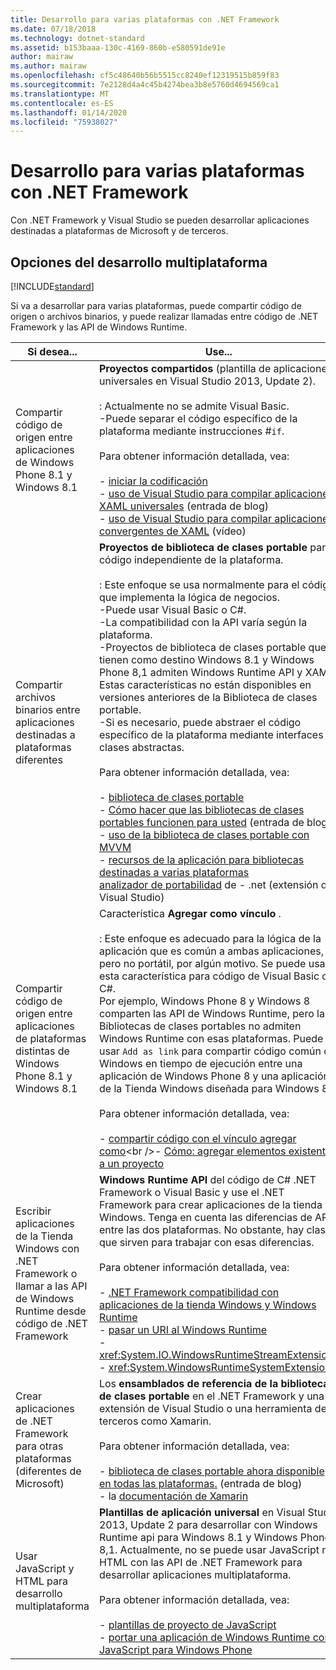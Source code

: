 ```yaml
---
title: Desarrollo para varias plataformas con .NET Framework
ms.date: 07/18/2018
ms.technology: dotnet-standard
ms.assetid: b153baaa-130c-4169-860b-e580591de91e
author: mairaw
ms.author: mairaw
ms.openlocfilehash: cf5c48640b56b5515cc8240ef12319515b859f83
ms.sourcegitcommit: 7e2128d4a4c45b4274bea3b8e5760d4694569ca1
ms.translationtype: MT
ms.contentlocale: es-ES
ms.lasthandoff: 01/14/2020
ms.locfileid: "75938027"
---
```

# <a name="developing-for-multiple-platforms-with-the-net-framework"></a>Desarrollo para varias plataformas con .NET Framework

Con .NET Framework y Visual Studio se pueden desarrollar aplicaciones destinadas a plataformas de Microsoft y de terceros.
  
## <a name="options-for-cross-platform-development"></a>Opciones del desarrollo multiplataforma

[!INCLUDE[standard](../../../includes/pcl-to-standard.md)]
  
 Si va a desarrollar para varias plataformas, puede compartir código de origen o archivos binarios, y puede realizar llamadas entre código de .NET Framework y las API de Windows Runtime.  
  
|Si desea...|Use...|  
|-----------------------|------------|  
|Compartir código de origen entre aplicaciones de Windows Phone 8.1 y Windows 8.1|**Proyectos compartidos** (plantilla de aplicaciones universales en Visual Studio 2013, Update 2).<br /><br /> : Actualmente no se admite Visual Basic.<br />-Puede separar el código específico de la plataforma mediante instrucciones #`if`.<br /><br /> Para obtener información detallada, vea:<br /><br /> -   [iniciar la codificación](/windows/uwp/get-started/create-uwp-apps)<br />-   [uso de Visual Studio para compilar aplicaciones XAML universales](https://devblogs.microsoft.com/visualstudio/using-visual-studio-to-build-universal-xaml-apps/) (entrada de blog)<br />-   [uso de Visual Studio para compilar aplicaciones convergentes de XAML](https://channel9.msdn.com/Events/Build/2014/3-591) (vídeo)|  
|Compartir archivos binarios entre aplicaciones destinadas a plataformas diferentes|**Proyectos de biblioteca de clases portable** para código independiente de la plataforma.<br /><br /> : Este enfoque se usa normalmente para el código que implementa la lógica de negocios.<br />-Puede usar Visual Basic o C#.<br />-La compatibilidad con la API varía según la plataforma.<br />-Proyectos de biblioteca de clases portable que tienen como destino Windows 8.1 y Windows Phone 8,1 admiten Windows Runtime API y XAML. Estas características no están disponibles en versiones anteriores de la Biblioteca de clases portable.<br />-Si es necesario, puede abstraer el código específico de la plataforma mediante interfaces o clases abstractas.<br /><br /> Para obtener información detallada, vea:<br /><br /> -   [biblioteca de clases portable](cross-platform-development-with-the-portable-class-library.md)<br />-   [Cómo hacer que las bibliotecas de clases portables funcionen para usted](https://docs.microsoft.com/archive/blogs/dsplaisted/how-to-make-portable-class-libraries-work-for-you) (entrada de blog)<br />-   [uso de la biblioteca de clases portable con MVVM](using-portable-class-library-with-model-view-view-model.md) <br />-   [recursos de la aplicación para bibliotecas destinadas a varias plataformas](app-resources-for-libraries-that-target-multiple-platforms.md) <br />[analizador de portabilidad](https://marketplace.visualstudio.com/items?itemName=ConnieYau.NETPortabilityAnalyzer) de -   .net (extensión de Visual Studio)|  
|Compartir código de origen entre aplicaciones de plataformas distintas de Windows Phone 8.1 y Windows 8.1|Característica **Agregar como vínculo** .<br /><br /> : Este enfoque es adecuado para la lógica de la aplicación que es común a ambas aplicaciones, pero no portátil, por algún motivo. Se puede usar esta característica para código de Visual Basic o C#.<br />     Por ejemplo, Windows Phone 8 y Windows 8 comparten las API de Windows Runtime, pero las Bibliotecas de clases portables no admiten Windows Runtime con esas plataformas. Puede usar `Add as link` para compartir código común de Windows en tiempo de ejecución entre una aplicación de Windows Phone 8 y una aplicación de la Tienda Windows diseñada para Windows 8.<br /><br /> Para obtener información detallada, vea:<br /><br /> -   [compartir código con el vínculo agregar como](https://docs.microsoft.com/previous-versions/windows/apps/jj714082(v=vs.105))<br />-   [Cómo: agregar elementos existentes a un proyecto](https://docs.microsoft.com/previous-versions/visualstudio/visual-studio-2010/9f4t9t92(v=vs.100))|  
|Escribir aplicaciones de la Tienda Windows con .NET Framework o llamar a las API de Windows Runtime desde código de .NET Framework|**Windows Runtime API** del código de C# .NET Framework o Visual Basic y use el .NET Framework para crear aplicaciones de la tienda Windows. Tenga en cuenta las diferencias de API entre las dos plataformas. No obstante, hay clases que sirven para trabajar con esas diferencias.<br /><br /> Para obtener información detallada, vea:<br /><br /> -   [.NET Framework compatibilidad con aplicaciones de la tienda Windows y Windows Runtime](support-for-windows-store-apps-and-windows-runtime.md) <br />-   [pasar un URI al Windows Runtime](passing-a-uri-to-the-windows-runtime.md) <br />-   <xref:System.IO.WindowsRuntimeStreamExtensions><br />-    <xref:System.WindowsRuntimeSystemExtensions>|  
|Crear aplicaciones de .NET Framework para otras plataformas (diferentes de Microsoft)|Los **ensamblados de referencia de la biblioteca de clases portable** en el .NET Framework y una extensión de Visual Studio o una herramienta de terceros como Xamarin.<br /><br /> Para obtener información detallada, vea:<br /><br /> -   [biblioteca de clases portable ahora disponible en todas las plataformas.](https://devblogs.microsoft.com/dotnet/portable-class-library-pcl-now-available-on-all-platforms/) (entrada de blog)<br />-   la [documentación de Xamarin](/xamarin)|  
|Usar JavaScript y HTML para desarrollo multiplataforma|**Plantillas de aplicación universal** en Visual Studio 2013, Update 2 para desarrollar con Windows Runtime api para Windows 8.1 y Windows Phone 8,1. Actualmente, no se puede usar JavaScript ni HTML con las API de .NET Framework para desarrollar aplicaciones multiplataforma.<br /><br /> Para obtener información detallada, vea:<br /><br /> -   [plantillas de proyecto de JavaScript](https://docs.microsoft.com/previous-versions/windows/apps/hh758331%28v=win.10%29)<br />-   [portar una aplicación de Windows Runtime con JavaScript para Windows Phone](https://docs.microsoft.com/previous-versions/windows/apps/dn636144%28v=win.10%29)|
